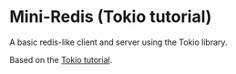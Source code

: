 # Mini-Redis (Tokio tutorial)

A basic redis-like client and server using the Tokio library.

Based on the [Tokio tutorial](https://tokio.rs/tokio/tutorial).
